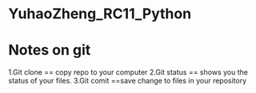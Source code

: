 # YuhaoZheng_RC11_Python

# Notes on git
1.Git clone == copy repo to your computer
2.Git status == shows you the status of your files.
3.Git comit ==save change to files in your repository
